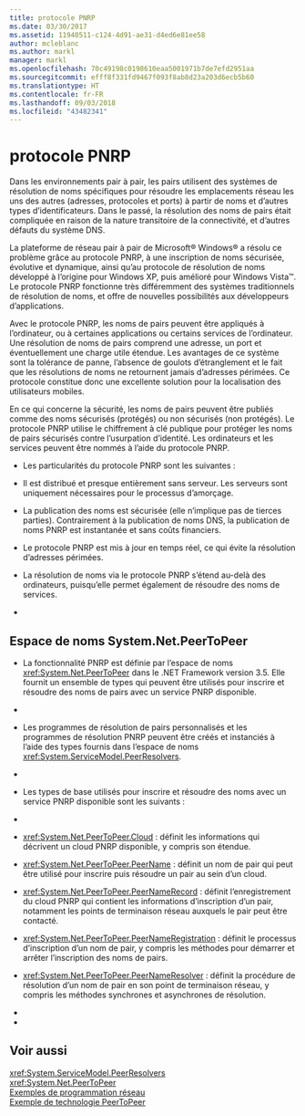```yaml
---
title: protocole PNRP
ms.date: 03/30/2017
ms.assetid: 11940511-c124-4d91-ae31-d4ed6e81ee58
author: mcleblanc
ms.author: markl
manager: markl
ms.openlocfilehash: 70c49198c0198610eaa5001971b7de7efd2951aa
ms.sourcegitcommit: efff8f331fd9467f093f8ab8d23a203d6ecb5b60
ms.translationtype: HT
ms.contentlocale: fr-FR
ms.lasthandoff: 09/03/2018
ms.locfileid: "43482341"
---
```

# <a name="peer-name-resolution-protocol"></a>protocole PNRP
Dans les environnements pair à pair, les pairs utilisent des systèmes de résolution de noms spécifiques pour résoudre les emplacements réseau les uns des autres (adresses, protocoles et ports) à partir de noms et d’autres types d’identificateurs. Dans le passé, la résolution des noms de pairs était compliquée en raison de la nature transitoire de la connectivité, et d’autres défauts du système DNS.  
  
 La plateforme de réseau pair à pair de Microsoft® Windows® a résolu ce problème grâce au protocole PNRP, à une inscription de noms sécurisée, évolutive et dynamique, ainsi qu’au protocole de résolution de noms développé à l’origine pour Windows XP, puis amélioré pour Windows Vista™. Le protocole PNRP fonctionne très différemment des systèmes traditionnels de résolution de noms, et offre de nouvelles possibilités aux développeurs d’applications.  
  
 Avec le protocole PNRP, les noms de pairs peuvent être appliqués à l’ordinateur, ou à certaines applications ou certains services de l’ordinateur. Une résolution de noms de pairs comprend une adresse, un port et éventuellement une charge utile étendue. Les avantages de ce système sont la tolérance de panne, l’absence de goulots d’étranglement et le fait que les résolutions de noms ne retournent jamais d’adresses périmées. Ce protocole constitue donc une excellente solution pour la localisation des utilisateurs mobiles.  
  
 En ce qui concerne la sécurité, les noms de pairs peuvent être publiés comme des noms sécurisés (protégés) ou non sécurisés (non protégés). Le protocole PNRP utilise le chiffrement à clé publique pour protéger les noms de pairs sécurisés contre l’usurpation d’identité. Les ordinateurs et les services peuvent être nommés à l’aide du protocole PNRP.  
  
-   Les particularités du protocole PNRP sont les suivantes :  
  
-   Il est distribué et presque entièrement sans serveur. Les serveurs sont uniquement nécessaires pour le processus d’amorçage.  
  
-   La publication des noms est sécurisée (elle n’implique pas de tierces parties). Contrairement à la publication de noms DNS, la publication de noms PNRP est instantanée et sans coûts financiers.  
  
-   Le protocole PNRP est mis à jour en temps réel, ce qui évite la résolution d’adresses périmées.  
  
-   La résolution de noms via le protocole PNRP s’étend au-delà des ordinateurs, puisqu’elle permet également de résoudre des noms de services.  
  
-  
  
## <a name="the-systemnetpeertopeer-namespace"></a>Espace de noms System.Net.PeerToPeer  
  
-   La fonctionnalité PNRP est définie par l’espace de noms <xref:System.Net.PeerToPeer> dans le .NET Framework version 3.5. Elle fournit un ensemble de types qui peuvent être utilisés pour inscrire et résoudre des noms de pairs avec un service PNRP disponible.  
  
-  
  
-   Les programmes de résolution de pairs personnalisés et les programmes de résolution PNRP peuvent être créés et instanciés à l’aide des types fournis dans l’espace de noms <xref:System.ServiceModel.PeerResolvers>.  
  
-  
  
-   Les types de base utilisés pour inscrire et résoudre des noms avec un service PNRP disponible sont les suivants :  
  
-  
  
-   <xref:System.Net.PeerToPeer.Cloud> : définit les informations qui décrivent un cloud PNRP disponible, y compris son étendue.  
  
-   <xref:System.Net.PeerToPeer.PeerName> : définit un nom de pair qui peut être utilisé pour inscrire puis résoudre un pair au sein d’un cloud.  
  
-   <xref:System.Net.PeerToPeer.PeerNameRecord> : définit l’enregistrement du cloud PNRP qui contient les informations d’inscription d’un pair, notamment les points de terminaison réseau auxquels le pair peut être contacté.  
  
-   <xref:System.Net.PeerToPeer.PeerNameRegistration> : définit le processus d’inscription d’un nom de pair, y compris les méthodes pour démarrer et arrêter l’inscription des noms de pairs.  
  
-   <xref:System.Net.PeerToPeer.PeerNameResolver> : définit la procédure de résolution d’un nom de pair en son point de terminaison réseau, y compris les méthodes synchrones et asynchrones de résolution.  
  
-  
  
-  
  
## <a name="see-also"></a>Voir aussi  
 <xref:System.ServiceModel.PeerResolvers>  
 <xref:System.Net.PeerToPeer>  
 [Exemples de programmation réseau](../../../docs/framework/network-programming/network-programming-samples.md)  
 [Exemple de technologie PeerToPeer](https://go.microsoft.com/fwlink/?LinkID=179571)
